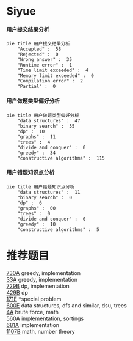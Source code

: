 # Siyue

<!-- tabs:start -->



#### **用户提交结果分析**

```mermaid
pie title 用户提交结果分析
    "Accepted" :  58
    "Rejected" :  0
    "Wrong answer" :  35
    "Runtime error" :  1
    "Time limit exceeded" :  4
    "Memory limit exceeded" :  0
    "Compilation error" :  2
    "Partial" :  0
```

#### **用户做题类型偏好分析**

```mermaid
pie title 用户做题类型偏好分析
    "data structures" :  47
    "binary search" :  55
    "dp" :  10
    "graphs" :  11
    "trees" :  4
    "divide and conquer" :  0
    "greedy" :  34
    "constructive algorithms" :  115
```
#### **用户错题知识点分析**

```mermaid
pie title 用户错题知识点分析
    "data structures" :  11
    "binary search" :  0
    "dp" :  6
    "graphs" :  00
    "trees" :  0
    "divide and conquer" :  0
    "greedy" :  10
    "constructive algorithms" :  5
```



<!-- tabs:end -->
# 推荐题目
[730A](https://codeforces.com/contest/730/problem/A)		greedy,
                        implementation		  
[33A](https://codeforces.com/contest/33/problem/A)		greedy,
                        implementation		  
[729B](https://codeforces.com/contest/729/problem/B)		dp,
                        implementation		  
[429B](https://codeforces.com/contest/429/problem/B)		dp		  
[171E](https://codeforces.com/contest/171/problem/E)		*special problem		  
[600E](https://codeforces.com/contest/600/problem/E)		data structures,
                        dfs and similar,
                        dsu,
                        trees		  
[4A](https://codeforces.com/contest/4/problem/A)		brute force,
                        math		  
[560A](https://codeforces.com/contest/560/problem/A)		implementation,
                        sortings		  
[681A](https://codeforces.com/contest/681/problem/A)		implementation		  
[1107B](https://codeforces.com/contest/1107/problem/B)		math,
                        number theory		  
